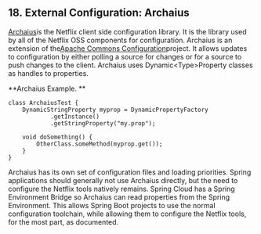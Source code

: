 ## 18. External Configuration: Archaius

[Archaius](https://github.com/Netflix/archaius)is the Netflix client side configuration library. It is the library used by all of the Netflix OSS components for configuration. Archaius is an extension of the[Apache Commons Configuration](https://commons.apache.org/proper/commons-configuration)project. It allows updates to configuration by either polling a source for changes or for a source to push changes to the client. Archaius uses Dynamic&lt;Type&gt;Property classes as handles to properties.

**Archaius Example. **

```
class ArchaiusTest {
    DynamicStringProperty myprop = DynamicPropertyFactory
            .getInstance()
            .getStringProperty("my.prop");

    void doSomething() {
        OtherClass.someMethod(myprop.get());
    }
}
```

Archaius has its own set of configuration files and loading priorities. Spring applications should generally not use Archaius directly, but the need to configure the Netflix tools natively remains. Spring Cloud has a Spring Environment Bridge so Archaius can read properties from the Spring Environment. This allows Spring Boot projects to use the normal configuration toolchain, while allowing them to configure the Netflix tools, for the most part, as documented.

